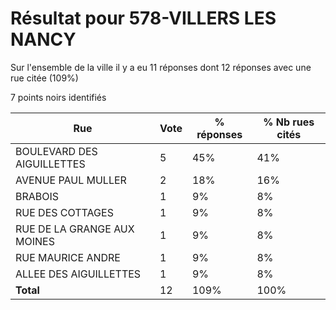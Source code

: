 # Résultat pour 578-VILLERS LES NANCY

Sur l'ensemble de la ville il y a eu 11 réponses dont 12 réponses avec une rue citée (109%)

7 points noirs identifiés

| Rue | Vote | % réponses | % Nb rues cités|
|-----|------|------------|----------------|
| BOULEVARD DES AIGUILLETTES | 5 | 45% | 41%|
| AVENUE PAUL MULLER | 2 | 18% | 16%|
| BRABOIS | 1 | 9% | 8%|
| RUE DES COTTAGES | 1 | 9% | 8%|
| RUE DE LA GRANGE AUX MOINES | 1 | 9% | 8%|
| RUE MAURICE ANDRE | 1 | 9% | 8%|
| ALLEE DES AIGUILLETTES | 1 | 9% | 8%|
| **Total** | 12 | 109% | 100%|
